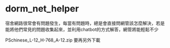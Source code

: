 # dorm_net_helper
宿舍網路很常會有問題發生，每當有問題時，總是會直接問網管該怎麼解決，若是能將他們常見的問題收集起來，並利用chatbot的方式解答，網管將能輕鬆不少

PSchinese_L-12_H-768_A-12.zip 要再另外下載
